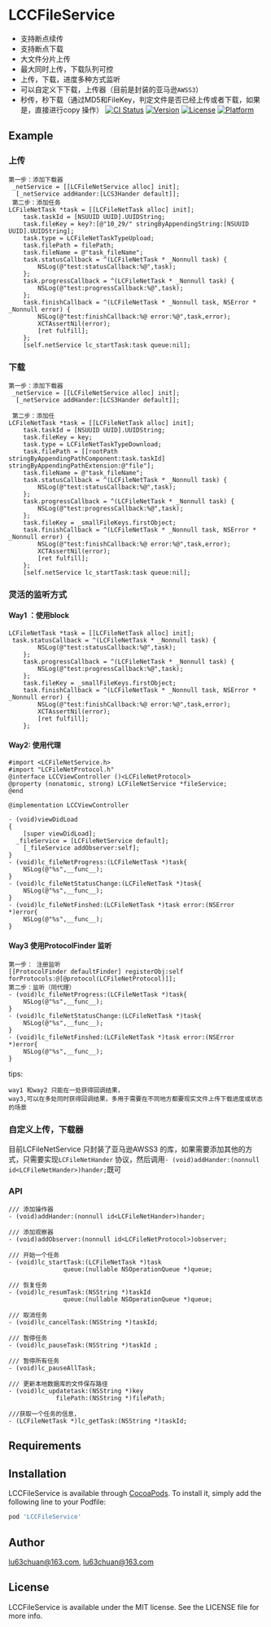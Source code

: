 # LCCFileService
- 支持断点续传
- 支持断点下载
- 大文件分片上传
- 最大同时上传，下载队列可控
- 上传，下载，进度多种方式监听
- 可以自定义下下载，上传器（目前是封装的亚马逊`AWSS3`）
- 秒传，秒下载（通过MD5和FileKey，判定文件是否已经上传或者下载，如果是，直接进行copy 操作）
[![CI Status](https://img.shields.io/travis/lu63chuan@163.com/LCCFileService.svg?style=flat)](https://travis-ci.org/lu63chuan@163.com/LCCFileService)
[![Version](https://img.shields.io/cocoapods/v/LCCFileService.svg?style=flat)](https://cocoapods.org/pods/LCCFileService)
[![License](https://img.shields.io/cocoapods/l/LCCFileService.svg?style=flat)](https://cocoapods.org/pods/LCCFileService)
[![Platform](https://img.shields.io/cocoapods/p/LCCFileService.svg?style=flat)](https://cocoapods.org/pods/LCCFileService)

## Example

### 上传
```
第一步：添加下载器
 _netService = [[LCFileNetService alloc] init];
  [_netService addHander:[LCS3Hander default]];
 第二步：添加任务
LCFileNetTask *task = [[LCFileNetTask alloc] init];
    task.taskId = [NSUUID UUID].UUIDString;
    task.fileKey = key?:[@"10_29/" stringByAppendingString:[NSUUID UUID].UUIDString];
    task.type = LCFileNetTaskTypeUpload;
    task.filePath = filePath;
    task.fileName = @"task_fileName";
    task.statusCallback = ^(LCFileNetTask * _Nonnull task) {
        NSLog(@"test:statusCallback:%@",task);
    };
    task.progressCallback = ^(LCFileNetTask * _Nonnull task) {
        NSLog(@"test:progressCallback:%@",task);
    };
    task.finishCallback = ^(LCFileNetTask * _Nonnull task, NSError * _Nonnull error) {
        NSLog(@"test:finishCallback:%@ error:%@",task,error);
        XCTAssertNil(error);
        [ret fulfill];
    };
    [self.netService lc_startTask:task queue:nil];

```
### 下载
```
第一步：添加下载器
 _netService = [[LCFileNetService alloc] init];
  [_netService addHander:[LCS3Hander default]];
  
 第二步：添加任
LCFileNetTask *task = [[LCFileNetTask alloc] init];
    task.taskId = [NSUUID UUID].UUIDString;
    task.fileKey = key;
    task.type = LCFileNetTaskTypeDownload;
    task.filePath = [[rootPath stringByAppendingPathComponent:task.taskId] stringByAppendingPathExtension:@"file"];
    task.fileName = @"task_fileName";
    task.statusCallback = ^(LCFileNetTask * _Nonnull task) {
        NSLog(@"test:statusCallback:%@",task);
    };
    task.progressCallback = ^(LCFileNetTask * _Nonnull task) {
        NSLog(@"test:progressCallback:%@",task);
    };
    task.fileKey = _smallFileKeys.firstObject;
    task.finishCallback = ^(LCFileNetTask * _Nonnull task, NSError * _Nonnull error) {
        NSLog(@"test:finishCallback:%@ error:%@",task,error);
        XCTAssertNil(error);
        [ret fulfill];
    };
    [self.netService lc_startTask:task queue:nil];
```
### 灵活的监听方式
#### Way1 ：使用block
```
LCFileNetTask *task = [[LCFileNetTask alloc] init];
 task.statusCallback = ^(LCFileNetTask * _Nonnull task) {
        NSLog(@"test:statusCallback:%@",task);
    };
    task.progressCallback = ^(LCFileNetTask * _Nonnull task) {
        NSLog(@"test:progressCallback:%@",task);
    };
    task.fileKey = _smallFileKeys.firstObject;
    task.finishCallback = ^(LCFileNetTask * _Nonnull task, NSError * _Nonnull error) {
        NSLog(@"test:finishCallback:%@ error:%@",task,error);
        XCTAssertNil(error);
        [ret fulfill];
    };
```
#### Way2: 使用代理
```
#import <LCFileNetService.h>
#import "LCFileNetProtocol.h"
@interface LCCViewController ()<LCFileNetProtocol>
@property (nonatomic, strong) LCFileNetService *fileService;
@end

@implementation LCCViewController

- (void)viewDidLoad
{
    [super viewDidLoad];
  _fileService = [LCFileNetService default];
    [_fileService addObserver:self];
}
- (void)lc_fileNetProgress:(LCFileNetTask *)task{
    NSLog(@"%s",__func__);
}
- (void)lc_fileNetStatusChange:(LCFileNetTask *)task{
    NSLog(@"%s",__func__);
}
- (void)lc_fileNetFinshed:(LCFileNetTask *)task error:(NSError *)error{
    NSLog(@"%s",__func__);
}

```

#### Way3  使用ProtocolFinder 监听
```
第一步： 注册监听
[[ProtocolFinder defaultFinder] registerObj:self forProtocols:@[@protocol(LCFileNetProtocol)]];
第二步：监听（同代理）
- (void)lc_fileNetProgress:(LCFileNetTask *)task{
    NSLog(@"%s",__func__);
}
- (void)lc_fileNetStatusChange:(LCFileNetTask *)task{
    NSLog(@"%s",__func__);
}
- (void)lc_fileNetFinshed:(LCFileNetTask *)task error:(NSError *)error{
    NSLog(@"%s",__func__);
}
```
tips:
```
way1 和way2 只能在一处获得回调结果，
way3,可以在多处同时获得回调结果，多用于需要在不同地方都要现实文件上传下载进度或状态的场景
```
### 自定义上传，下载器
目前LCFileNetService 只封装了亚马逊AWSS3 的库，如果需要添加其他的方式，只需要实现`LCFileNetHander` 协议，然后调用`- (void)addHander:(nonnull id<LCFileNetHander>)hander;`既可

### API 
```
/// 添加操作器
- (void)addHander:(nonnull id<LCFileNetHander>)hander;

/// 添加观察器
- (void)addObserver:(nonnull id<LCFileNetProtocol>)observer;

/// 开始一个任务
- (void)lc_startTask:(LCFileNetTask *)task
               queue:(nullable NSOperationQueue *)queue;

/// 恢复任务
- (void)lc_resumTask:(NSString *)taskId
               queue:(nullable NSOperationQueue *)queue;

/// 取消任务
- (void)lc_cancelTask:(NSString *)taskId;

/// 暂停任务
- (void)lc_pauseTask:(NSString *)taskId ;

/// 暂停所有任务
- (void)lc_pauseAllTask;

/// 更新本地数据库的文件保存路径
- (void)lc_updatetask:(NSString *)key
             filePath:(NSString *)filePath;

///获取一个任务的信息，
- (LCFileNetTask *)lc_getTask:(NSString *)taskId;
```

## Requirements

## Installation

LCCFileService is available through [CocoaPods](https://cocoapods.org). To install
it, simply add the following line to your Podfile:

```ruby
pod 'LCCFileService'
```

## Author

lu63chuan@163.com, lu63chuan@163.com

## License

LCCFileService is available under the MIT license. See the LICENSE file for more info.
